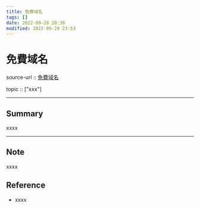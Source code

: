 ```yaml
---
title: 免費域名
tags: []
date: 2022-09-28 20:30
modified: 2022-09-29 23:53
---
```


# 免費域名

source-url :: [免費域名](https://www.daniao.org/15400.html)

topic :: ["xxx"]

---

## Summary

xxxx

---

## Note

xxxx

## Reference

- xxxx
